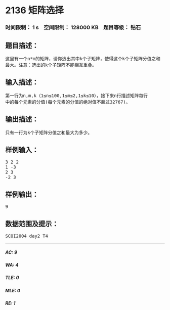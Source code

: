 # 2136 矩阵选择   
### 时间限制： 1 s&nbsp;&nbsp;&nbsp;&nbsp;空间限制： 128000 KB&nbsp;&nbsp;&nbsp;&nbsp;题目等级： 钻石  
## 题目描述：  

<pre>
这里有一个n*m的矩阵，请你选出其中k个子矩阵，使得这个k个子矩阵分值之和  
最大。注意：选出的k个子矩阵不能相互重叠。
</pre>
  
  
## 输入描述：  

<pre>
第一行为n,m,k（1≤n≤100,1≤m≤2,1≤k≤10），接下来n行描述矩阵每行  
中的每个元素的分值(每个元素的分值的绝对值不超过32767)。
</pre>
  
  
## 输出描述：  

<pre>
只有一行为k个子矩阵分值之和最大为多少。
</pre>
  
  
## 样例输入：  

<pre>
3 2 2  
1 -3  
2 3  
-2 3
</pre>
  
  
## 样例输出：  

<pre>
9
</pre>
  
  
## 数据范围及提示：  

<pre>
SCOI2004 day2 T4
</pre>
  
  
***  

##### AC: 9  
##### WA: 4  
##### TLE: 0  
##### MLE: 0  
##### RE: 1  
